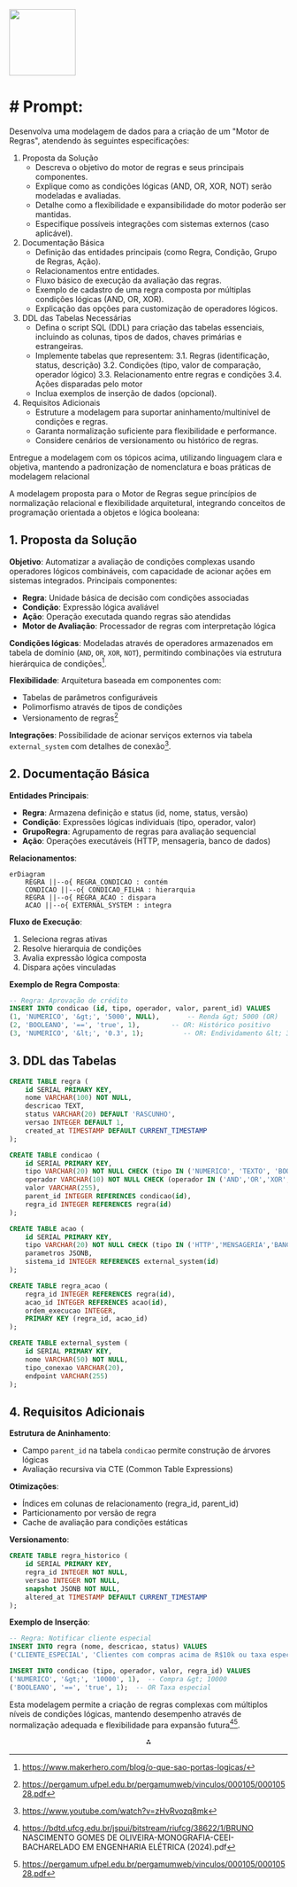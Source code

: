 <img src="https://r2cdn.perplexity.ai/pplx-full-logo-primary-dark%402x.png" class="logo" width="120"/>

# \# Prompt:

Desenvolva uma modelagem de dados para a criação de um "Motor de Regras", atendendo às seguintes especificações:

1. Proposta da Solução
    * Descreva o objetivo do motor de regras e seus principais componentes.
    * Explique como as condições lógicas (AND, OR, XOR, NOT) serão modeladas e avaliadas.
    * Detalhe como a flexibilidade e expansibilidade do motor poderão ser mantidas.
    * Especifique possíveis integrações com sistemas externos (caso aplicável).
2. Documentação Básica
    * Definição das entidades principais (como Regra, Condição, Grupo de Regras, Ação).
    * Relacionamentos entre entidades.
    * Fluxo básico de execução da avaliação das regras.
    * Exemplo de cadastro de uma regra composta por múltiplas condições lógicas (AND, OR, XOR).
    * Explicação das opções para customização de operadores lógicos.
3. DDL das Tabelas Necessárias
    * Defina o script SQL (DDL) para criação das tabelas essenciais, incluindo as colunas, tipos de dados, chaves primárias e estrangeiras.
    * Implemente tabelas que representem:
3.1. Regras (identificação, status, descrição)
3.2. Condições (tipo, valor de comparação, operador lógico)
3.3. Relacionamento entre regras e condições
3.4. Ações disparadas pelo motor
    * Inclua exemplos de inserção de dados (opcional).
4. Requisitos Adicionais
    * Estruture a modelagem para suportar aninhamento/multinível de condições e regras.
    * Garanta normalização suficiente para flexibilidade e performance.
    * Considere cenários de versionamento ou histórico de regras.

Entregue a modelagem com os tópicos acima, utilizando linguagem clara e objetiva, mantendo a padronização de nomenclatura e boas práticas de modelagem relacional

A modelagem proposta para o Motor de Regras segue princípios de normalização relacional e flexibilidade arquitetural, integrando conceitos de programação orientada a objetos e lógica booleana:

## 1. Proposta da Solução

**Objetivo**: Automatizar a avaliação de condições complexas usando operadores lógicos combináveis, com capacidade de acionar ações em sistemas integrados. Principais componentes:

- **Regra**: Unidade básica de decisão com condições associadas
- **Condição**: Expressão lógica avaliável
- **Ação**: Operação executada quando regras são atendidas
- **Motor de Avaliação**: Processador de regras com interpretação lógica

**Condições lógicas**: Modeladas através de operadores armazenados em tabela de domínio (`AND`, `OR`, `XOR`, `NOT`), permitindo combinações via estrutura hierárquica de condições[^3].

**Flexibilidade**: Arquitetura baseada em componentes com:

- Tabelas de parâmetros configuráveis
- Polimorfismo através de tipos de condições
- Versionamento de regras[^4]

**Integrações**: Possibilidade de acionar serviços externos via tabela `external_system` com detalhes de conexão[^2].

## 2. Documentação Básica

**Entidades Principais**:

- **Regra**: Armazena definição e status (id, nome, status, versão)
- **Condição**: Expressões lógicas individuais (tipo, operador, valor)
- **GrupoRegra**: Agrupamento de regras para avaliação sequencial
- **Ação**: Operações executáveis (HTTP, mensageria, banco de dados)

**Relacionamentos**:

```mermaid
erDiagram
    REGRA ||--o{ REGRA_CONDICAO : contém
    CONDICAO ||--o{ CONDICAO_FILHA : hierarquia
    REGRA ||--o{ REGRA_ACAO : dispara
    ACAO ||--o{ EXTERNAL_SYSTEM : integra
```

**Fluxo de Execução**:

1. Seleciona regras ativas
2. Resolve hierarquia de condições
3. Avalia expressão lógica composta
4. Dispara ações vinculadas

**Exemplo de Regra Composta**:

```sql
-- Regra: Aprovação de crédito
INSERT INTO condicao (id, tipo, operador, valor, parent_id) VALUES
(1, 'NUMERICO', '&gt;', '5000', NULL),       -- Renda &gt; 5000 (OR)
(2, 'BOOLEANO', '==', 'true', 1),        -- OR: Histórico positivo
(3, 'NUMERICO', '&lt;', '0.3', 1);          -- OR: Endividamento &lt; 30%
```


## 3. DDL das Tabelas

```sql
CREATE TABLE regra (
    id SERIAL PRIMARY KEY,
    nome VARCHAR(100) NOT NULL,
    descricao TEXT,
    status VARCHAR(20) DEFAULT 'RASCUNHO',
    versao INTEGER DEFAULT 1,
    created_at TIMESTAMP DEFAULT CURRENT_TIMESTAMP
);

CREATE TABLE condicao (
    id SERIAL PRIMARY KEY,
    tipo VARCHAR(20) NOT NULL CHECK (tipo IN ('NUMERICO', 'TEXTO', 'BOOLEANO', 'DATA')),
    operador VARCHAR(10) NOT NULL CHECK (operador IN ('AND','OR','XOR','NOT','==','!=','&gt;','&lt;','&gt;=','&lt;=')),
    valor VARCHAR(255),
    parent_id INTEGER REFERENCES condicao(id),
    regra_id INTEGER REFERENCES regra(id)
);

CREATE TABLE acao (
    id SERIAL PRIMARY KEY,
    tipo VARCHAR(20) NOT NULL CHECK (tipo IN ('HTTP','MENSAGERIA','BANCO_DADOS')),
    parametros JSONB,
    sistema_id INTEGER REFERENCES external_system(id)
);

CREATE TABLE regra_acao (
    regra_id INTEGER REFERENCES regra(id),
    acao_id INTEGER REFERENCES acao(id),
    ordem_execucao INTEGER,
    PRIMARY KEY (regra_id, acao_id)
);

CREATE TABLE external_system (
    id SERIAL PRIMARY KEY,
    nome VARCHAR(50) NOT NULL,
    tipo_conexao VARCHAR(20),
    endpoint VARCHAR(255)
);
```


## 4. Requisitos Adicionais

**Estrutura de Aninhamento**:

- Campo `parent_id` na tabela `condicao` permite construção de árvores lógicas
- Avaliação recursiva via CTE (Common Table Expressions)

**Otimizações**:

- Índices em colunas de relacionamento (regra_id, parent_id)
- Particionamento por versão de regra
- Cache de avaliação para condições estáticas

**Versionamento**:

```sql
CREATE TABLE regra_historico (
    id SERIAL PRIMARY KEY,
    regra_id INTEGER NOT NULL,
    versao INTEGER NOT NULL,
    snapshot JSONB NOT NULL,
    altered_at TIMESTAMP DEFAULT CURRENT_TIMESTAMP
);
```

**Exemplo de Inserção**:

```sql
-- Regra: Notificar cliente especial
INSERT INTO regra (nome, descricao, status) VALUES 
('CLIENTE_ESPECIAL', 'Clientes com compras acima de R$10k ou taxa especial', 'ATIVO');

INSERT INTO condicao (tipo, operador, valor, regra_id) VALUES
('NUMERICO', '&gt;', '10000', 1),  -- Compra &gt; 10000
('BOOLEANO', '==', 'true', 1);  -- OR Taxa especial
```

Esta modelagem permite a criação de regras complexas com múltiplos níveis de condições lógicas, mantendo desempenho através de normalização adequada e flexibilidade para expansão futura[^1][^4].

<div style="text-align: center">⁂</div>

[^1]: https://bdtd.ufcg.edu.br/jspui/bitstream/riufcg/38622/1/BRUNO NASCIMENTO GOMES DE OLIVEIRA-MONOGRAFIA-CEEI-BACHARELADO EM ENGENHARIA ELÉTRICA (2024).pdf

[^2]: https://www.youtube.com/watch?v=zHvRvozq8mk

[^3]: https://www.makerhero.com/blog/o-que-sao-portas-logicas/

[^4]: https://pergamum.ufpel.edu.br/pergamumweb/vinculos/000105/00010528.pdf

[^5]: https://raquelsilveira.files.wordpress.com/2010/09/aula2e3.pdf

[^6]: https://www.youtube.com/watch?v=2-Y1oqRfIGU

[^7]: https://learn.microsoft.com/pt-br/sql/t-sql/statements/create-rule-transact-sql?view=sql-server-ver16

[^8]: https://proedu.rnp.br/bitstream/handle/123456789/354/Sistemas_de_Gerenciamento_de_Banco_de_Dados_CAPA_ficha_20130308.pdf?sequence=1\&isAllowed=y

[^9]: https://qitech.blog/motor-de-regras/

[^10]: https://www.devmedia.com.br/breve-estudo-sobre-engenharia-de-componentes/19139

[^11]: https://www.devmedia.com.br/modelagem-relacional/19614

[^12]: https://www.passeidireto.com/arquivo/129205088/resumao-logica-de-programacao

[^13]: https://www.datacamp.com/pt/blog/data-modeling

[^14]: https://brasilescola.uol.com.br/matematica/tabela-verdade.htm

[^15]: https://www.sydle.com/br/blog/bpms-componentes-5f04d53c25565a666987ab83

[^16]: https://zeev.it/blog/quais-sao-os-componentes-de-um-bpms/

[^17]: https://br24.io/blog/bpms/

[^18]: https://dheka.com.br/ferramentas-de-bpms/

[^19]: https://ep.ifsp.edu.br/images/conteudo/documentos/biblioteca/ABPMP_CBOK_Guide__Portuguese.pdf

[^20]: https://www.passeidireto.com/arquivo/135371984/modelagem-de-sistemas-automatizados-1

[^21]: https://imasters.com.br/desenvolvimento/modelos-semanticos-para-arquitetura-orientada-a-modelos

[^22]: https://compraco.com.br/de/blogs/tecnologia-e-desenvolvimento/xor-gates-explicado-circuitos-digitais-e-expressoes-booleanas

[^23]: https://repositorio.fgv.br/bitstreams/0b80ddb1-dfe2-4177-8e07-ab1cfc9c1654/download

[^24]: https://www.engdeanalytics.com.br/chapters/07/02/arq_referencia.html

[^25]: https://blog.iprocess.com.br/2021/05/diferencas-entre-os-gateways-de-bpmn-com-animacoes/

[^26]: https://www.revistaespacios.com/a15v36n16/15361619.html

[^27]: https://sol.sbc.org.br/index.php/sbsi/article/download/14698/14543/

[^28]: https://www.passeidireto.com/arquivo/56698117/03-bpmn-notacao-para-modelagem-de-processos-de-negocio

[^29]: https://www.ibm.com/docs/pt-br/SS3RA7_18.6.0/nl/pt/BR/pdf/ModelerTextAnalytics.pdf

[^30]: https://lume.ufrgs.br/bitstream/10183/126668/1/000059648.pdf

[^31]: https://www.devmedia.com.br/mer-e-der-modelagem-de-bancos-de-dados/14332

[^32]: https://www.kufunda.net/publicdocs/Algoritmos e Programação de Computadores-(Dilermando%20Junior,%20Gilberto%20Nakamiti.pdf

[^33]: https://cnm.org.br/storage/noticias/2023/Links/MCASP 10ª edição (3).pdf

[^34]: https://www.dio.me/articles/modelagem-conceitual-de-banco-de-dados-51b2e93c6720

[^35]: https://repositorio.unesp.br/bitstreams/be447136-9bbd-4d25-a64f-b9e247bed415/download

[^36]: https://www.lucidchart.com/pages/pt/o-que-e-diagrama-entidade-relacionamento

[^37]: https://bkpsitecpsnew.blob.core.windows.net/uploadsitecps/sites/163/2022/05/Plano-de-curso-_-Tecnico-em-Informatica.pdf

[^38]: https://itp.ifsp.edu.br/files/MSI/ITP_Tecnico_em_Informatica_vFinal.pdf

[^39]: https://www.novaconcursos.com.br/portal/wp-content/uploads/2024/09/Conteudo-programatico-DATAPREV.pdf

[^40]: https://www.passeidireto.com/arquivo/148855186/ebook-destruindo-a-banca-consulpam-prof-lourival-kerlon-1-1

[^41]: https://bachfatec.files.wordpress.com/2010/08/revisao-bd-relacionais.pdf

[^42]: https://bkpsitecpsnew.blob.core.windows.net/uploadsitecps/sites/108/2024/06/Desenvolvimento-de-Sistemas-363_MTec_atualizado-em-22-11-22.pdf

[^43]: https://www.ibm.com/docs/pt-br/db2/11.5.0?topic=statements-create-function-sql-scalar-table-row

[^44]: https://www.devmedia.com.br/modelagem-de-dados-tutorial/20398

[^45]: https://serra.ifes.edu.br/images/stories/Anexos/PPC_-_TSI-UNAC-1.0_-_02-06-2022.pdf

[^46]: https://www.devmedia.com.br/exemplo-pratico-regras-e-tipos-de-relacionamentos-sql-server-2008-parte-3/18409

[^47]: https://azure.microsoft.com/pt-pt/resources/cloud-computing-dictionary/what-is-a-relational-database

[^48]: https://media.primeirapagina.com.br/pp-prod-container/2025/01/concursoMPU.pdf

[^49]: https://www.academia.edu/3460326/Inovação_institui%C3%A7%C3%B5es_e_capital_social_na_produtividade_total_dos_fatores_da_ind%C3%BAstria_brasileira_em_2005_Salerno_M_S_De_Negri_J_A_Turchi_L_M_Morais_J_M_Org_Estudos_de_Jovens_Pesquisadores_Brasileiros_Inova%C3%A7%C3%A3o_1ed_S%C3%A3o_Paulo_Editora_Papagaio_2010_v_2_p_119_147

[^50]: https://www.aacademica.org/rocio.giselle.fernandez.da.lama/23.pdf

[^51]: https://lume.ufrgs.br/bitstream/10183/235475/1/001137721.pdf626da9b1515b807b2046c06eeccccf83MD5110183/2354752022-03-26

[^52]: https://openid.net/financial-grade-api-fapi-explicada-por-um-desenvolvedor/

[^53]: https://www.euax.com.br/2024/08/modelagem-de-dados/

[^54]: https://docs.informatica.com/content/dam/source/GUID-7/GUID-7CE41BDB-0C1A-49CE-97CD-F24BDB6C1C78/31/pt/IN_102_DeveloperToolGuide_pt.pdf

[^55]: https://www.dio.me/articles/modelagem-de-banco-de-dados-principais-conceitos-que-todo-desenvolvedor-precisa-saber

[^56]: https://www.reddit.com/r/ExperiencedDevs/comments/16toikv/whats_your_worst_bug_ive_ever_seen_story/?tl=pt-br

[^57]: https://cm-kls-content.s3.amazonaws.com/201802/INTERATIVAS_2_0/MODELAGEM_DE_DADOS/U1/LIVRO_UNICO.pdf

[^58]: https://help.alteryx.com/current/pt/server/best-practices/high-availability-best-practices/prerequisites.html

[^59]: https://www.serasaexperian.com.br/conteudos/inovacao-e-tecnologia/modelagem-de-dados/

[^60]: https://docs.informatica.com/content/dam/source/GUID-7/GUID-7CE41BDB-0C1A-49CE-97CD-F24BDB6C1C78/45/pt/IN_1052_DeveloperToolGuide_pt.pdf

[^61]: https://www.luiztools.com.br/post/11-dicas-de-performance-com-sql-server/

[^62]: https://www.devmedia.com.br/modelagem-de-software-com-uml/20140

[^63]: https://blog.iprocess.com.br/2013/10/arquitetura-tipica-de-bpms/

[^64]: https://www.lojapm.pt/post/circuitos-integrados-com-portas-logicas-o-coracao-da-eletronica-digital

[^65]: https://www.devmedia.com.br/breve-estudo-sobre-engenharia-de-componentes/19139

[^66]: https://www.youtube.com/watch?v=KT2Gb6UpopY

[^67]: https://mecanica.ufes.br/sites/engenhariamecanica.ufes.br/files/field/anexo/2009-2_rafael_de_andrade_-_modelagem_de_banco_de_dados_relacional_para_utilizacao_em_fmea.pdf

[^68]: https://learn.microsoft.com/pt-br/sql/relational-databases/errors-events/database-engine-events-and-errors-31000-to-41399?view=sql-server-ver16

[^69]: https://sempreju.com.br/tabelas_protheus/tabelas_protheus.php

[^70]: https://terminaldeinformacao.com/wp-content/tabelas/aa1.php

[^71]: https://www.locaweb.com.br/blog/temas/codigo-aberto/sql/

[^72]: https://www1.univap.br/bruno.pera/uploads/INFORMATICA/BANCODEDADOS/Apostila_de_Banco_de_Dados_V3.pdf

[^73]: https://awari.com.br/passo-a-passo-aprenda-como-criar-tabelas-no-sql-e-organize-seus-dados-de-forma-eficiente/

[^74]: https://archive.org/stream/SistemasOperacionaisModernosTanenbaum4Edio/Sistemas Operacionais Modernos - Tanenbaum - 4 Edição_djvu.txt

[^75]: https://docs.aws.amazon.com/pt_br/imagebuilder/latest/userguide/imagebuilder-ug.pdf

[^76]: https://docs.redhat.com/pt-br/documentation/red_hat_enterprise_linux/8/epub/configuring_and_managing_identity_management/testing-an-ipa-client-re-enrolling-client

[^77]: https://docs.oracle.com/cd/E12293_01/jded/acrobat/SCM89PCF0309.pdf

[^78]: https://publibfp.dhe.ibm.com/epubs/pdf/51780919.pdf

